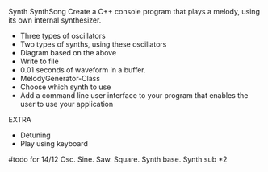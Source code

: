 Synth SynthSong
Create a C++ console program that plays a melody, using its own internal synthesizer.

- Three types of oscillators
- Two types of synths, using these oscillators
- Diagram based on the above
- Write to file
- 0.01 seconds of waveform in a buffer.
- MelodyGenerator-Class
- Choose which synth to use
- Add a command line user interface to your program that enables the user to use your application

EXTRA

- Detuning
- Play using keyboard


#todo for 14/12
Osc. Sine. Saw. Square. Synth base. Synth sub *2
